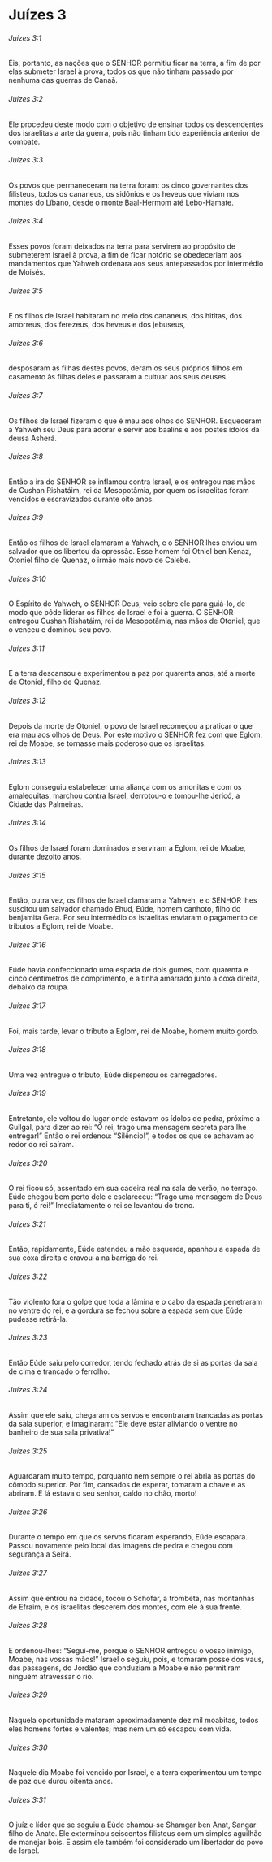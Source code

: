 # Juízes 3

###### Juízes 3:1

Eis, portanto, as nações que o SENHOR permitiu ficar na terra, a fim de por elas submeter Israel à prova, todos os que não tinham passado por nenhuma das guerras de Canaã.

###### Juízes 3:2

Ele procedeu deste modo com o objetivo de ensinar todos os descendentes dos israelitas a arte da guerra, pois não tinham tido experiência anterior de combate.

###### Juízes 3:3

Os povos que permaneceram na terra foram: os cinco governantes dos filisteus, todos os cananeus, os sidônios e os heveus que viviam nos montes do Líbano, desde o monte Baal-Hermom até Lebo-Hamate.

###### Juízes 3:4

Esses povos foram deixados na terra para servirem ao propósito de submeterem Israel à prova, a fim de ficar notório se obedeceriam aos mandamentos que Yahweh ordenara aos seus antepassados por intermédio de Moisés.

###### Juízes 3:5

E os filhos de Israel habitaram no meio dos cananeus, dos hititas, dos amorreus, dos ferezeus, dos heveus e dos jebuseus,

###### Juízes 3:6

desposaram as filhas destes povos, deram os seus próprios filhos em casamento às filhas deles e passaram a cultuar aos seus deuses.

###### Juízes 3:7

Os filhos de Israel fizeram o que é mau aos olhos do SENHOR. Esqueceram a Yahweh seu Deus para adorar e servir aos baalins e aos postes ídolos da deusa Asherá.

###### Juízes 3:8

Então a ira do SENHOR se inflamou contra Israel, e os entregou nas mãos de Cushan Rishatáim, rei da Mesopotâmia, por quem os israelitas foram vencidos e escravizados durante oito anos.

###### Juízes 3:9

Então os filhos de Israel clamaram a Yahweh, e o SENHOR lhes enviou um salvador que os libertou da opressão. Esse homem foi Otniel ben Kenaz, Otoniel filho de Quenaz, o irmão mais novo de Calebe.

###### Juízes 3:10

O Espírito de Yahweh, o SENHOR Deus, veio sobre ele para guiá-lo, de modo que pôde liderar os filhos de Israel e foi à guerra. O SENHOR entregou Cushan Rishatáim, rei da Mesopotâmia, nas mãos de Otoniel, que o venceu e dominou seu povo.

###### Juízes 3:11

E a terra descansou e experimentou a paz por quarenta anos, até a morte de Otoniel, filho de Quenaz.

###### Juízes 3:12

Depois da morte de Otoniel, o povo de Israel recomeçou a praticar o que era mau aos olhos de Deus. Por este motivo o SENHOR fez com que Eglom, rei de Moabe, se tornasse mais poderoso que os israelitas.

###### Juízes 3:13

Eglom conseguiu estabelecer uma aliança com os amonitas e com os amalequitas, marchou contra Israel, derrotou-o e tomou-lhe Jericó, a Cidade das Palmeiras.

###### Juízes 3:14

Os filhos de Israel foram dominados e serviram a Eglom, rei de Moabe, durante dezoito anos.

###### Juízes 3:15

Então, outra vez, os filhos de Israel clamaram a Yahweh, e o SENHOR lhes suscitou um salvador chamado Ehud, Eúde, homem canhoto, filho do benjamita Gera. Por seu intermédio os israelitas enviaram o pagamento de tributos a Eglom, rei de Moabe.

###### Juízes 3:16

Eúde havia confeccionado uma espada de dois gumes, com quarenta e cinco centímetros de comprimento, e a tinha amarrado junto a coxa direita, debaixo da roupa.

###### Juízes 3:17

Foi, mais tarde, levar o tributo a Eglom, rei de Moabe, homem muito gordo.

###### Juízes 3:18

Uma vez entregue o tributo, Eúde dispensou os carregadores.

###### Juízes 3:19

Entretanto, ele voltou do lugar onde estavam os ídolos de pedra, próximo a Guilgal, para dizer ao rei: “Ó rei, trago uma mensagem secreta para lhe entregar!” Então o rei ordenou: “Silêncio!”, e todos os que se achavam ao redor do rei saíram.

###### Juízes 3:20

O rei ficou só, assentado em sua cadeira real na sala de verão, no terraço. Eúde chegou bem perto dele e esclareceu: “Trago uma mensagem de Deus para ti, ó rei!” Imediatamente o rei se levantou do trono.

###### Juízes 3:21

Então, rapidamente, Eúde estendeu a mão esquerda, apanhou a espada de sua coxa direita e cravou-a na barriga do rei.

###### Juízes 3:22

Tão violento fora o golpe que toda a lâmina e o cabo da espada penetraram no ventre do rei, e a gordura se fechou sobre a espada sem que Eúde pudesse retirá-la.

###### Juízes 3:23

Então Eúde saiu pelo corredor, tendo fechado atrás de si as portas da sala de cima e trancado o ferrolho.

###### Juízes 3:24

Assim que ele saiu, chegaram os servos e encontraram trancadas as portas da sala superior, e imaginaram: “Ele deve estar aliviando o ventre no banheiro de sua sala privativa!”

###### Juízes 3:25

Aguardaram muito tempo, porquanto nem sempre o rei abria as portas do cômodo superior. Por fim, cansados de esperar, tomaram a chave e as abriram. E lá estava o seu senhor, caído no chão, morto!

###### Juízes 3:26

Durante o tempo em que os servos ficaram esperando, Eúde escapara. Passou novamente pelo local das imagens de pedra e chegou com segurança a Seirá.

###### Juízes 3:27

Assim que entrou na cidade, tocou o Schofar, a trombeta, nas montanhas de Efraim, e os israelitas descerem dos montes, com ele à sua frente.

###### Juízes 3:28

E ordenou-lhes: “Segui-me, porque o SENHOR entregou o vosso inimigo, Moabe, nas vossas mãos!” Israel o seguiu, pois, e tomaram posse dos vaus, das passagens, do Jordão que conduziam a Moabe e não permitiram ninguém atravessar o rio.

###### Juízes 3:29

Naquela oportunidade mataram aproximadamente dez mil moabitas, todos eles homens fortes e valentes; mas nem um só escapou com vida.

###### Juízes 3:30

Naquele dia Moabe foi vencido por Israel, e a terra experimentou um tempo de paz que durou oitenta anos.

###### Juízes 3:31

O juíz e líder que se seguiu a Eúde chamou-se Shamgar ben Anat, Sangar filho de Anate. Ele exterminou seiscentos filisteus com um simples aguilhão de manejar bois. E assim ele também foi considerado um libertador do povo de Israel.

